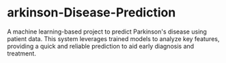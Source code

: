 # arkinson-Disease-Prediction
A machine learning-based project to predict Parkinson's disease using patient data. This system leverages trained models to analyze key features, providing a quick and reliable prediction to aid early diagnosis and treatment.
